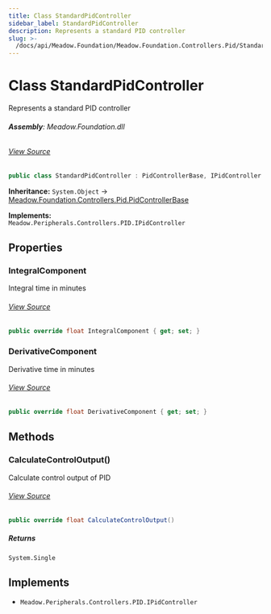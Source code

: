 ```yaml
---
title: Class StandardPidController
sidebar_label: StandardPidController
description: Represents a standard PID controller
slug: >-
  /docs/api/Meadow.Foundation/Meadow.Foundation.Controllers.Pid/StandardPidController
---
```

# Class StandardPidController
Represents a standard PID controller

###### **Assembly**: Meadow.Foundation.dll
###### [View Source](https://github.com/WildernessLabs/Meadow.Foundation.git/blob/develop/Source/Meadow.Foundation.Core/Controllers/PID/StandardPidController.cs#L8)
```csharp title="Declaration"
public class StandardPidController : PidControllerBase, IPidController
```
**Inheritance:** `System.Object` -> [Meadow.Foundation.Controllers.Pid.PidControllerBase](../Meadow.Foundation.Controllers.Pid/PidControllerBase)

**Implements:**  
`Meadow.Peripherals.Controllers.PID.IPidController`

## Properties
### IntegralComponent
Integral time in minutes
###### [View Source](https://github.com/WildernessLabs/Meadow.Foundation.git/blob/develop/Source/Meadow.Foundation.Core/Controllers/PID/StandardPidController.cs#L13)
```csharp title="Declaration"
public override float IntegralComponent { get; set; }
```
### DerivativeComponent
Derivative time in minutes
###### [View Source](https://github.com/WildernessLabs/Meadow.Foundation.git/blob/develop/Source/Meadow.Foundation.Core/Controllers/PID/StandardPidController.cs#L18)
```csharp title="Declaration"
public override float DerivativeComponent { get; set; }
```
## Methods
### CalculateControlOutput()
Calculate control output of PID
###### [View Source](https://github.com/WildernessLabs/Meadow.Foundation.git/blob/develop/Source/Meadow.Foundation.Core/Controllers/PID/StandardPidController.cs#L24)
```csharp title="Declaration"
public override float CalculateControlOutput()
```

##### Returns

`System.Single`

## Implements

* `Meadow.Peripherals.Controllers.PID.IPidController`
